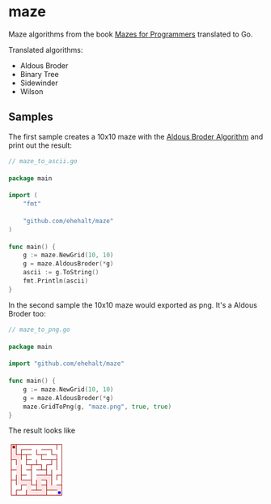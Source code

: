 # maze

Maze algorithms from the book [Mazes for Programmers](https://pragprog.com/book/jbmaze/mazes-for-programmers) translated to Go.

Translated algorithms:

- Aldous Broder
- Binary Tree
- Sidewinder
- Wilson

## Samples

The first sample creates a 10x10 maze with the [Aldous Broder Algorithm](http://weblog.jamisbuck.org/2011/1/17/maze-generation-aldous-broder-algorithm) and print out the result:

``` go
// maze_to_ascii.go

package main

import (
	"fmt"

	"github.com/ehehalt/maze"
)

func main() {
	g := maze.NewGrid(10, 10)
	g = maze.AldousBroder(*g)
	ascii := g.ToString()
	fmt.Println(ascii)
}
```

In the second sample the 10x10 maze would exported as png. It's a Aldous Broder too:

``` go
// maze_to_png.go

package main

import "github.com/ehehalt/maze"

func main() {
	g := maze.NewGrid(10, 10)
	g = maze.AldousBroder(*g)
	maze.GridToPng(g, "maze.png", true, true)
}

```

The result looks like

![AldousBroder](_images/aldousbroder.png)
